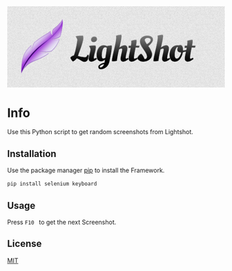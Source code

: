 ![Screenshot](Lightshot.png)
# Info

Use this Python script to get random screenshots from Lightshot.

## Installation

Use the package manager [pip](https://pip.pypa.io/en/stable/) to install the Framework.

```bash
pip install selenium keyboard
```

## Usage

Press ```F10 ``` to get the next Screenshot.

## License
[MIT](https://choosealicense.com/licenses/mit/)